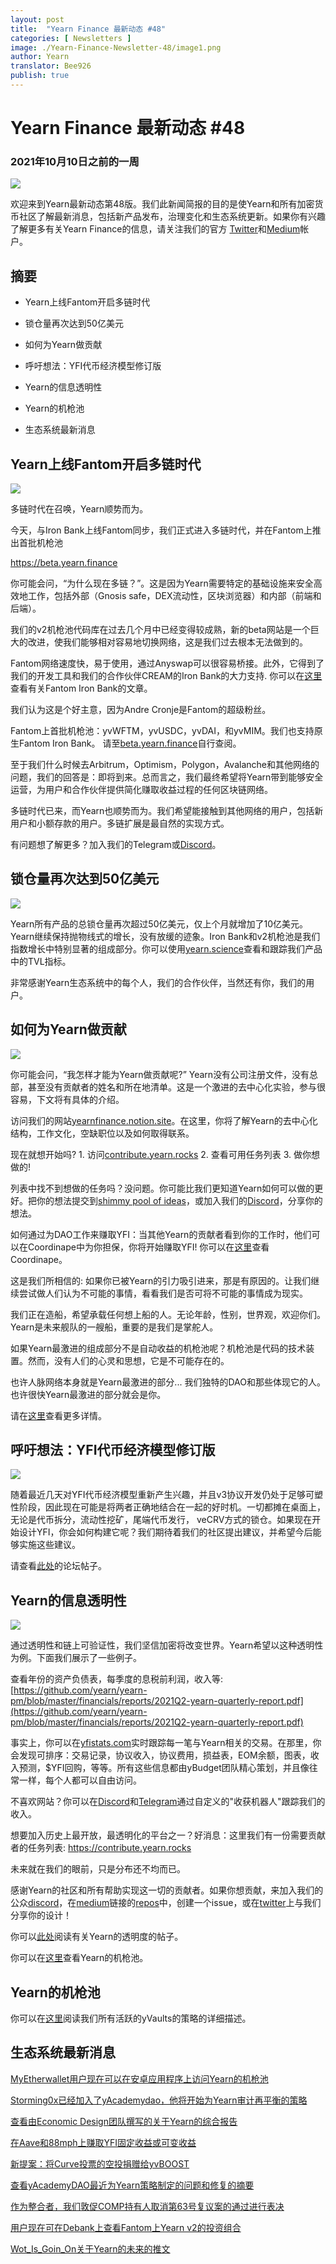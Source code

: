 ```yaml
---
layout: post
title:  "Yearn Finance 最新动态 #48"
categories: [ Newsletters ]
image: ./Yearn-Finance-Newsletter-48/image1.png
author: Yearn
translator: Bee926
publish: true
---
```

# Yearn Finance 最新动态 #48

### 2021年10月10日之前的一周

![](image1.png)

欢迎来到Yearn最新动态第48版。我们此新闻简报的目的是使Yearn和所有加密货币社区了解最新消息，包括新产品发布，治理变化和生态系统更新。如果你有兴趣了解更多有关Yearn Finance的信息，请关注我们的官方 [Twitter](https://twitter.com/iearnfinance)和[Medium](https://medium.com/iearn)帐户。

## 摘要

-   Yearn上线Fantom开启多链时代
    
-   锁仓量再次达到50亿美元
    
-   如何为Yearn做贡献
    
-   呼吁想法：YFI代币经济模型修订版
    
-   Yearn的信息透明性
    
-   Yearn的机枪池
    
-   生态系统最新消息

## Yearn上线Fantom开启多链时代

![](image2.png)

多链时代在召唤，Yearn顺势而为。

今天，与Iron Bank上线Fantom同步，我们正式进入多链时代，并在Fantom上推出首批机枪池

https://beta.yearn.finance

你可能会问，“为什么现在多链？”。这是因为Yearn需要特定的基础设施来安全高效地工作，包括外部（Gnosis safe，DEX流动性，区块浏览器）和内部（前端和后端）。

我们的v2机枪池代码库在过去几个月中已经变得较成熟，新的beta网站是一个巨大的改进，使我们能够相对容易地切换网络，这是我们过去根本无法做到的。

Fantom网络速度快，易于使用，通过Anyswap可以很容易桥接。此外，它得到了我们的开发工具和我们的合作伙伴CREAM的Iron Bank的大力支持. 你可以在[这里](https://medium.com/cream-finance/c-r-e-a-m-dd4982004bb9)查看有关Fantom Iron Bank的文章。
  
我们认为这是个好主意，因为Andre Cronje是Fantom的超级粉丝。

Fantom上首批机枪池：yvWFTM，yvUSDC，yvDAI，和yvMIM。我们也支持原生Fantom Iron Bank。 请至[beta.yearn.finance](https://beta.yearn.finance)自行查阅。

至于我们什么时候去Arbitrum，Optimism，Polygon，Avalanche和其他网络的问题，我们的回答是：即将到来。总而言之，我们最终希望将Yearn带到能够安全运营，为用户和合作伙伴提供简化赚取收益过程的任何区块链网络。

多链时代已来，而Yearn也顺势而为。我们希望能接触到其他网络的用户，包括新用户和小额存款的用户。多链扩展是最自然的实现方式。

有问题想了解更多？加入我们的Telegram或[Discord](https://discord.com/invite/SNPvCpjRET)。

## 锁仓量再次达到50亿美元

 ![](image3.png)

Yearn所有产品的总锁仓量再次超过50亿美元，仅上个月就增加了10亿美元。Yearn继续保持抛物线式的增长，没有放缓的迹象。Iron Bank和v2机枪池是我们指数增长中特别显著的组成部分。你可以使用[yearn.science](https://yearn.science/)查看和跟踪我们产品中的TVL指标。

非常感谢Yearn生态系统中的每个人，我们的合作伙伴，当然还有你，我们的用户。

## 如何为Yearn做贡献

 ![](image4.png)

你可能会问，“我怎样才能为Yearn做贡献呢?” Yearn没有公司注册文件，没有总部，甚至没有贡献者的姓名和所在地清单。这是一个激进的去中心化实验，参与很容易，下文将有具体的介绍。

访问我们的网站[yearnfinance.notion.site](https://yearnfinance.notion.site)。在这里，你将了解Yearn的去中心化结构，工作文化，空缺职位以及如何取得联系。

现在就想开始吗? 1. 访问[contribute.yearn.rocks](https://contribute.yearn.rocks) 2. 查看可用任务列表 3. 做你想做的!

列表中找不到想做的任务吗？没问题。你可能比我们更知道Yearn如何可以做的更好。把你的想法提交到[shimmy pool of ideas](https://yearnfinance.notion.site/Pool-of-Ideas-d75383ade9154d8bb6163388c6c2b39b)，或加入我们的[Discord](https://discord.com/invite/6PNv2nF)，分享你的想法。

如何通过为DAO工作来赚取YFI：当其他Yearn的贡献者看到你的工作时，他们可以在Coordinape中为你担保，你将开始赚取YFI! 你可以在[这里](https://coordinape.com)查看Coordinape。

这是我们所相信的: 如果你已被Yearn的引力吸引进来，那是有原因的。让我们继续尝试做人们认为不可能的事情，看看我们是否可将不可能的事情成为现实。

我们正在造船，希望承载任何想上船的人。无论年龄，性别，世界观，欢迎你们。Yearn是未来舰队的一艘船，重要的是我们是掌舵人。

如果Yearn最激进的组成部分不是自动收益的机枪池呢？机枪池是代码的技术装置。然而，没有人们的心灵和思想，它是不可能存在的。

也许人脉网络本身就是Yearn最激进的部分... 我们独特的DAO和那些体现它的人。也许很快Yearn最激进的部分就会是你。

请在[这里](https://twitter.com/iearnfinance/status/1445799269189881864?s=20)查看更多详情。

## 呼吁想法：YFI代币经济模型修订版

![](image5.png)

随着最近几天对YFI代币经济模型重新产生兴趣，并且v3协议开发仍处于足够可塑性阶段，因此现在可能是将两者正确地结合在一起的好时机。一切都摊在桌面上，无论是代币拆分，流动性挖矿，尾端代币发行， veCRV方式的锁仓。如果现在开始设计YFI，你会如何构建它呢？我们期待着我们的社区提出建议，并希望今后能够实施这些建议。

请查看[此处](https://gov.yearn.finance/t/call-for-ideas-yfi-tokenomics-revamp/11573/8)的论坛帖子。

## Yearn的信息透明性

![](image6.png)

通过透明性和链上可验证性，我们坚信加密将改变世界。Yearn希望以这种透明性为例。下面我们展示了一些例子。

查看年份的资产负债表，每季度的息税前利润，收入等: [https://github.com/yearn/yearn-pm/blob/master/financials/reports/2021Q2-yearn-quarterly-report.pdf](https://github.com/yearn/yearn-pm/blob/master/financials/reports/2021Q2-yearn-quarterly-report.pdf)

事实上，你可以在[yfistats.com](https://www.yfistats.com/)实时跟踪每一笔与Yearn相关的交易。在那里，你会发现可排序：交易记录，协议收入，协议费用，损益表，EOM余额，图表，收入预测，$YFI回购，等等。所有这些信息都由yBudget团队精心策划，并且像往常一样，每个人都可以自由访问。

不喜欢网站？你可以在[Discord](https://discord.com/invite/6PNv2nF)和[Telegram](https://t.me/yfi_harvest_tracker)通过自定义的"收获机器人"跟踪我们的收入。

想要加入历史上最开放，最透明化的平台之一？好消息：这里我们有一份需要贡献者的任务列表: https://contribute.yearn.rocks

未来就在我们的眼前，只是分布还不均而已。

感谢Yearn的社区和所有帮助实现这一切的贡献者。如果你想贡献，来加入我们的公众[discord](https://discord.gg/8rF374XkXy)，在[medium](https://medium.com/iearn/yearn-ui-v3-0-a194355bdb1f)链接的[repos](https://github.com/yearn)中，创建一个issue，或在[twitter](https://twitter.com/iearnfinance)上与我们分享你的设计！

你可以[此处](https://twitter.com/iearnfinance/status/1445143482830446600?s=20)阅读有关Yearn的透明度的帖子。

你可以在[这里](http://yearn.finance/vaults)查看Yearn的机枪池。

## Yearn的机枪池

你可以在[这里](https://medium.com/yearn-state-of-the-vaults/the-vaults-at-yearn-9237905ffed3)阅读我们所有活跃的yVaults的策略的详细描述。

## 生态系统最新消息

[MyEtherwallet用户现在可以在安卓应用程序上访问Yearn的机枪池](https://twitter.com/myetherwallet/status/1443283619867414537)

[Storming0x已经加入了yAcademydao，他将开始为Yearn审计再平衡的策略](https://twitter.com/yAcademyDAO/status/1443138482604371974)

[查看由Economic Design团队撰写的关于Yearn的综合报告](https://econteric.com/fundamentals/yearn-finance/)

[在Aave和88mph上赚取YFI固定收益或可变收益](https://twitter.com/88mphapp/status/1445880439420325889)

[新提案：将Curve投票的空投捐赠给yvBOOST](https://gov.yearn.finance/t/donate-curve-voter-airdrops-to-yvboost/11587)

[查看yAcademyDAO最近为Yearn策略制定的问题和修复的摘要](https://twitter.com/yAcademyDAO/status/1445414387573997569)

[作为整合者，我们敦促COMP持有人取消第63号复议案的通过进行表决](https://twitter.com/bantg/status/1445312250827390979?s=20)

[用户现在可在Debank上查看Fantom上Yearn v2的投资组合](https://twitter.com/DeBankDeFi/status/1446624448744886273)

[Wot_Is_Goin_On关于Yearn的未来的推文](https://twitter.com/Wot_Is_Goin_On/status/1446540007292952579)